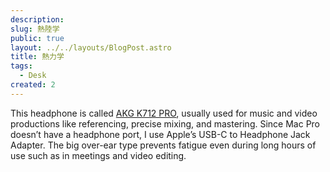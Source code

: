 ```yaml
---
description: 
slug: 熱陸学
public: true
layout: ../../layouts/BlogPost.astro
title: 熱力学
tags:
  - Desk
created: 2
---
```



This headphone is called [AKG K712 PRO](https://amzn.to/2LIdaDg), usually used for music and video productions like referencing, precise mixing, and mastering. Since Mac Pro doesn’t have a headphone port, I use Apple’s USB-C to Headphone Jack Adapter. The big over-ear type prevents fatigue even during long hours of use such as in meetings and video editing.
